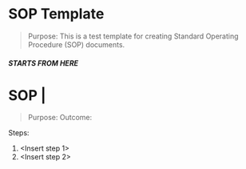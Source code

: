 # SOP Template

> Purpose: This is a test template for creating Standard Operating Procedure (SOP) documents.

##### STARTS FROM HERE #####
# SOP | <Name>

> Purpose: <insert purpose> 
> Outcome: <insert outcome> 

Steps: 
1. <Insert step 1>
2. <Insert step 2> 

